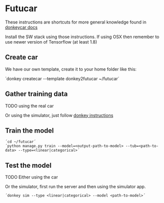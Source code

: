 # Futucar

These instructions are shortcuts for more general knowledge found in [donkeycar docs](http://docs.donkeycar.com/)

Install the SW stack using those instructions. If using OSX then remember to use newer version of Tensorflow (at least 1.8)

## Create car

We have our own template, create it to your home folder like this:

   ´donkey createcar --template donkey2futucar ~/futucar´

## Gather training data

TODO using the real car

Or using the simulator, just follow [donkey instructions](http://docs.donkeycar.com/guide/simulator/#typical-use)

## Train the model

    ´cd ~/futucar´
    ´python manage.py train --model=<output-path-to-model> --tub=<path-to-data> --type=<linear|categorical>´   


## Test the model

TODO Either using the car

Or the simulator, first run the server and then using the simulator app.

    ´donkey sim --type <linear|categorical> --model <path-to-model>´
